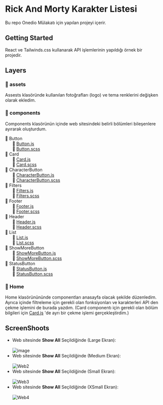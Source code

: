 # Rick And Morty Karakter Listesi
Bu repo Onedio Mülakatı için yapılan projeyi içerir.


 ## Getting Started
React ve Tailwinds.css kullanarak API işlemlerinin yapıldığı örnek bir projedir.


## Layers

### :open_file_folder: assets 
Assests klasöründe kullanılan fotoğrafları (logo) ve tema renklerini değişken olarak ekledim.



### :open_file_folder: components
Components klasörünün içinde web sitesindeki belirli bölümleri bileşenlere ayırarak oluşturdum.

:open_file_folder: Button
<br>&nbsp;&nbsp;&nbsp;&nbsp;&nbsp;&nbsp;:page_facing_up: [Button.js]()
<br>&nbsp;&nbsp;&nbsp;&nbsp;&nbsp;&nbsp;:page_facing_up: [Button.scss]()
<br>:open_file_folder: Card
<br>&nbsp;&nbsp;&nbsp;&nbsp;&nbsp;&nbsp;:page_facing_up: [Card.js]()
<br>&nbsp;&nbsp;&nbsp;&nbsp;&nbsp;&nbsp;:page_facing_up: [Card.scss]()
<br>:open_file_folder: CharacterButton
<br>&nbsp;&nbsp;&nbsp;&nbsp;&nbsp;&nbsp;:page_facing_up: [CharacterButton.js]()
<br>&nbsp;&nbsp;&nbsp;&nbsp;&nbsp;&nbsp;:page_facing_up: [CharacterButton.scss]()
<br>:open_file_folder: Filters
<br>&nbsp;&nbsp;&nbsp;&nbsp;&nbsp;&nbsp;:page_facing_up: [Filters.js]()
<br>&nbsp;&nbsp;&nbsp;&nbsp;&nbsp;&nbsp;:page_facing_up: [Filters.scss]()
<br>:open_file_folder: Footer
<br>&nbsp;&nbsp;&nbsp;&nbsp;&nbsp;&nbsp;:page_facing_up: [Footer.js]()
<br>&nbsp;&nbsp;&nbsp;&nbsp;&nbsp;&nbsp;:page_facing_up: [Footer.scss]()
<br>:open_file_folder: Header
<br>&nbsp;&nbsp;&nbsp;&nbsp;&nbsp;&nbsp;:page_facing_up: [Header.js]()
<br>&nbsp;&nbsp;&nbsp;&nbsp;&nbsp;&nbsp;:page_facing_up: [Header.scss]()
<br>:open_file_folder: List
<br>&nbsp;&nbsp;&nbsp;&nbsp;&nbsp;&nbsp;:page_facing_up: [List.js]()
<br>&nbsp;&nbsp;&nbsp;&nbsp;&nbsp;&nbsp;:page_facing_up: [List.scss]()
<br>:open_file_folder: ShowMoreButton
<br>&nbsp;&nbsp;&nbsp;&nbsp;&nbsp;&nbsp;:page_facing_up: [ShowMoreButton.js]()
<br>&nbsp;&nbsp;&nbsp;&nbsp;&nbsp;&nbsp;:page_facing_up: [ShowMoreButton.scss]()
<br>:open_file_folder: StatusButton
<br>&nbsp;&nbsp;&nbsp;&nbsp;&nbsp;&nbsp;:page_facing_up: [StatusButton.js]()
<br>&nbsp;&nbsp;&nbsp;&nbsp;&nbsp;&nbsp;:page_facing_up: [StatusButton.scss]()

###   :open_file_folder: Home

Home klasörünününde componentları anasayfa olacak şekilde düzenledim. Ayrıca içinde filtreleme için gerekli olan fonksiyonları ve karakterleri API den çekme işlemini de burada yazdım. (Card componentı için gerekli olan bölüm bilgileri için [Card.js]() 'de ayrı bir çekme işlemi gerçekleştirdim.)

## ScreenShoots
- Web sitesinde **Show All** Seçildiğinde (Large Ekran): 
<br><br> ![image](https://user-images.githubusercontent.com/77507954/206938938-d5a3f863-faea-4ce6-b134-e7557a983917.png)
- Web sitesinde **Show All** Seçildiğinde (Medium Ekran): 
<br><br> ![Web2](https://user-images.githubusercontent.com/77507954/206939549-527d4e87-b130-4e8b-909d-59176ce139c9.png)
- Web sitesinde **Show All** Seçildiğinde (Small Ekran): 
<br><br> ![Web3](https://user-images.githubusercontent.com/77507954/206939556-caaba6ba-cc9a-4dd8-862c-adddd47aaebc.png)
- Web sitesinde **Show All** Seçildiğinde (XSmall Ekran): 
<br><br> ![Web4](https://user-images.githubusercontent.com/77507954/206939558-ee11b71f-4f35-4066-bc5c-817d2003ef92.png)
